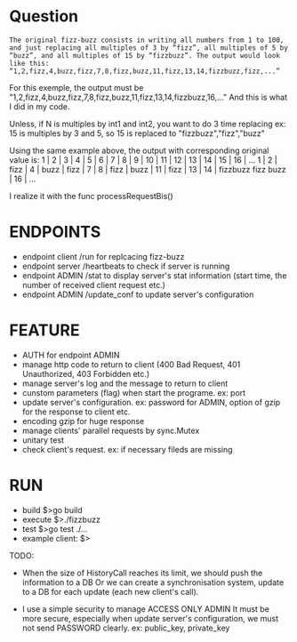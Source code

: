 # Question
```
The original fizz-buzz consists in writing all numbers from 1 to 100, and just replacing all multiples of 3 by “fizz”, all multiples of 5 by “buzz”, and all multiples of 15 by “fizzbuzz”. The output would look like this:
“1,2,fizz,4,buzz,fizz,7,8,fizz,buzz,11,fizz,13,14,fizzbuzz,fizz,...”
```

For this exemple, the output  must be 
"1,2,fizz,4,buzz,fizz,7,8,fizz,buzz,11,fizz,13,14,fizzbuzz,16,..."
And this is what I did in my code.

Unless, if N is multiples by int1 and int2, you want to do 3 time replacing
ex: 15 is multiples by 3 and 5, so 15 is replaced to "fizzbuzz","fizz","buzz"

Using the same example above, the output with corresponding original value is:
1 | 2 | 3    | 4 | 5    | 6    | 7 | 8 | 9    | 10   | 11 | 12   | 13 | 14 | 15                 | 16 | ...
1 | 2 | fizz | 4 | buzz | fizz | 7 | 8 | fizz | buzz | 11 | fizz | 13 | 14 | fizzbuzz fizz buzz | 16 | ...

I realize it with the func processRequestBis() 

# ENDPOINTS 
* endpoint client /run for replcacing fizz-buzz  
* endpoint server /heartbeats to check if server is running  
* endpoint ADMIN /stat to display server's stat information (start time, the number of received client request etc.)  
* endpoint ADMIN /update_conf to update server's configuration  

# FEATURE
* AUTH for endpoint ADMIN  
* manage http code to return to client (400 Bad Request, 401 Unauthorized, 403 Forbidden etc.)  
* manage server's log and the message to return to client  
* cunstom parameters (flag) when start the programe. ex: port  
* update server's configuration. ex: password for ADMIN, option of gzip for the response to client etc.  
* encoding gzip for huge response  
* manage clients' parallel requests by sync.Mutex  
* unitary test   
* check client's request. ex: if necessary fileds are missing  

# RUN 
* build 
    $>go build
* execute
    $>./fizzbuzz
* test
    $>go test ./...
* example client: 
    $>
    
TODO:
* When the size of HistoryCall reaches its limit, we should push the information to a DB
Or we can create a synchronisation system, update to a DB for each update (each new client's call).

* I use a simple security to manage ACCESS ONLY ADMIN
It must be more secure, especially when update server's configuration, we must not send PASSWORD clearly.
ex: public_key, private_key
 